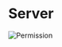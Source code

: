 Server
==============
![Permission](https://raw.githubusercontent.com/burton999dev/ComicCafeHelp/master/images/server/Series.png)
